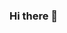 ### Hi there 👋

<!--
**Jyoti-ops/Jyoti-ops** is a ✨ _special_ ✨ repository because its `README.md` (this file) appears on your GitHub profile.

Here are some ideas to get you started:

- 🔭 I’m currently working on web development front end as well as back end. 
- 🌱 I’m currently learning ...Big Data analytics tools and technology. 
- 👯 I’m looking to collaborate on other creators. 
- 🤔 I’m looking for help with all who needs. 
- 📫 How to reach me:through LinkedIn profile- https://www.linkedin.com/in/jyoti-k-96666314b
-->
